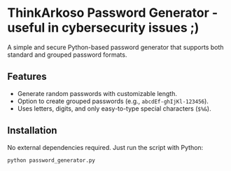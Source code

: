 # ThinkArkoso Password Generator - useful in cybersecurity issues ;)

A simple and secure Python-based password generator that supports both standard and grouped password formats.

## Features
- Generate random passwords with customizable length.
- Option to create grouped passwords (e.g., `abcdEf-ghIjKl-123456`).
- Uses letters, digits, and only easy-to-type special characters (`$%&`).

## Installation
No external dependencies required. Just run the script with Python:

```bash
python password_generator.py
